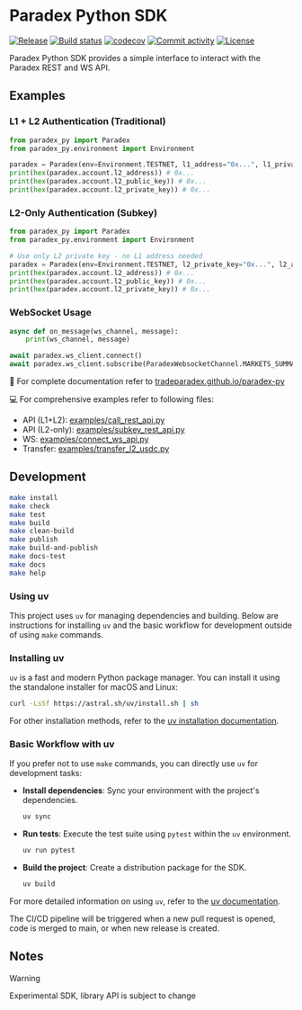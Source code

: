# Paradex Python SDK

[![Release](https://img.shields.io/github/v/release/tradeparadex/paradex-py)](https://img.shields.io/github/v/release/tradeparadex/paradex-py)
[![Build status](https://img.shields.io/github/actions/workflow/status/tradeparadex/paradex-py/main.yml?branch=main)](https://github.com/tradeparadex/paradex-py/actions/workflows/main.yml?query=branch%3Amain)
[![codecov](https://codecov.io/gh/tradeparadex/paradex-py/branch/main/graph/badge.svg)](https://codecov.io/gh/tradeparadex/paradex-py)
[![Commit activity](https://img.shields.io/github/commit-activity/m/tradeparadex/paradex-py)](https://img.shields.io/github/commit-activity/m/tradeparadex/paradex-py)
[![License](https://img.shields.io/github/license/tradeparadex/paradex-py)](https://img.shields.io/github/license/tradeparadex/paradex-py)

Paradex Python SDK provides a simple interface to interact with the Paradex REST and WS API.

## Examples

### L1 + L2 Authentication (Traditional)

```python
from paradex_py import Paradex
from paradex_py.environment import Environment

paradex = Paradex(env=Environment.TESTNET, l1_address="0x...", l1_private_key="0x...")
print(hex(paradex.account.l2_address)) # 0x...
print(hex(paradex.account.l2_public_key)) # 0x...
print(hex(paradex.account.l2_private_key)) # 0x...
```

### L2-Only Authentication (Subkey)

```python
from paradex_py import Paradex
from paradex_py.environment import Environment

# Use only L2 private key - no L1 address needed
paradex = Paradex(env=Environment.TESTNET, l2_private_key="0x...", l2_address="0x...")
print(hex(paradex.account.l2_address)) # 0x...
print(hex(paradex.account.l2_public_key)) # 0x...
print(hex(paradex.account.l2_private_key)) # 0x...
```

### WebSocket Usage

```python
async def on_message(ws_channel, message):
    print(ws_channel, message)

await paradex.ws_client.connect()
await paradex.ws_client.subscribe(ParadexWebsocketChannel.MARKETS_SUMMARY, callback=on_message)
```

📖 For complete documentation refer to [tradeparadex.github.io/paradex-py](https://tradeparadex.github.io/paradex-py/)

💻 For comprehensive examples refer to following files:

- API (L1+L2): [examples/call_rest_api.py](examples/call_rest_api.py)
- API (L2-only): [examples/subkey_rest_api.py](examples/subkey_rest_api.py)
- WS: [examples/connect_ws_api.py](examples/connect_ws_api.py)
- Transfer: [examples/transfer_l2_usdc.py](examples/transfer_l2_usdc.py)

## Development

```bash
make install
make check
make test
make build
make clean-build
make publish
make build-and-publish
make docs-test
make docs
make help
```

### Using uv

This project uses `uv` for managing dependencies and building. Below are instructions for installing `uv` and the basic workflow for development outside of using `make` commands.

### Installing uv

`uv` is a fast and modern Python package manager. You can install it using the standalone installer for macOS and Linux:

```bash
curl -LsSf https://astral.sh/uv/install.sh | sh
```

For other installation methods, refer to the [uv installation documentation](https://docs.astral.sh/uv/getting-started/installation/).

### Basic Workflow with uv

If you prefer not to use `make` commands, you can directly use `uv` for development tasks:

- **Install dependencies**: Sync your environment with the project's dependencies.
  ```bash
  uv sync
  ```
- **Run tests**: Execute the test suite using `pytest` within the `uv` environment.
  ```bash
  uv run pytest
  ```
- **Build the project**: Create a distribution package for the SDK.
  ```bash
  uv build
  ```

For more detailed information on using `uv`, refer to the [uv documentation](https://docs.astral.sh/uv/).

The CI/CD pipeline will be triggered when a new pull request is opened, code is merged to main, or when new release is created.

## Notes

> [!WARNING]
> Experimental SDK, library API is subject to change
